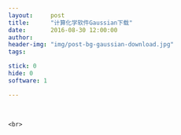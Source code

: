 ```yaml
---
layout:     post
title:      "计算化学软件Gaussian下载"
date:       2016-08-30 12:00:00
author:     
header-img: "img/post-bg-gaussian-download.jpg"
tags:

stick: 0
hide: 0
software: 1

---
```




<div>
    <br>
	
    <br>
</div>
